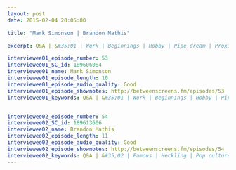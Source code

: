 ```yaml
---
layout: post
date: 2015-02-04 20:05:00

title: "Mark Simonson | Brandon Mathis"

excerpt: Q&A | &#35;01 | Work | Beginnings | Hobby | Pipe dream | Proxima Nova | Proxima Sans | Process | Routine | Learning | Teasing | Procrastination | Traveling | Impostor syndrome | Faking it || Q&A | &#35;02 | Famous | Heckling | Pop culture | TV | Food | Improve | Standing desks | Walking desks | Books | Decompress | Photography | Favorite places | Cool folks | Code & design 

interviewee01_episode_number: 53
interviewee01_SC_id: 189606084
interviewee01_name: Mark Simonson
interviewee01_episode_length: 10
interviewee01_episode_audio_quality: Good
interviewee01_episode_shownotes: http://betweenscreens.fm/episodes/53
interviewee01_keywords: Q&A | &#35;01 | Work | Beginnings | Hobby | Pipe dream | Proxima Nova | Proxima Sans | Process | Routine | Learning | Teasing | Procrastination | Traveling | Impostor syndrome | Faking it


interviewee02_episode_number: 54
interviewee02_SC_id: 189613606
interviewee02_name: Brandon Mathis
interviewee02_episode_length: 11
interviewee02_episode_audio_quality: Good
interviewee02_episode_shownotes: http://betweenscreens.fm/episodes/54
interviewee02_keywords: Q&A | &#35;02 | Famous | Heckling | Pop culture | TV | Food | Improve | Standing desks | Walking desks | Books | Decompress | Photography | Favorite places | Cool folks | Code & design
---
```

